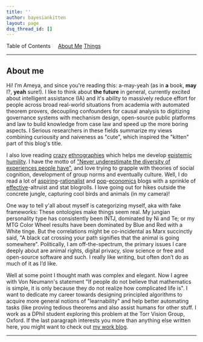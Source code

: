 ```yaml
---
title: ''
author: bayesiankitten
layout: page
dsq_thread_id: []
---
```

Table of Contents     [About Me](#aboutme) [Things ]()

---

## <a name="aboutme" id="aboutme"></a>About me

Hi! I’m Ameya, and since you're reading this: a-may-yeah (as in __a__ book, __may__ I?, __yeah__ sure!). I like to think about **the future** in general, currently excited about intelligent assistance (IA) and it's ability to massively reduce effort for people across broad real-world situations from academia with automated theorem provers, decoupling confounders for causal analysis to digitizing governance systems with mechanism design, open-source public platforms and law to build knowledge from case law and speed up the more boring aspects. I Serious researchers in these fields summarize my views combining curiousity and naiveness as "cute", which inspired the "kitten" part of this blog's title. 

I also love reading [crazy](https://en.wikipedia.org/wiki/Invented_tradition) [ethnographies](https://en.wikipedia.org/wiki/Debt:_The_First_5000_Years) which helps me develop [epistemic humility](https://en.wikipedia.org/wiki/Epistemic_humility). I have the motto of ["Never underestimate the diversity of experiences people have"](https://slatestarcodex.com/2017/10/02/different-worlds/), and love trying to grapple with theories of social cognition, development of group norms and eventually culture. Well, I do read a lot of [aspiring](https://astralcodexten.substack.com/)-[rationalist](https://www.lesswrong.com/recommendations) and [pop](https://marginalrevolution.com/)-[economics](https://www.econtalk.org/) blogs with a sprinkle of [effective](https://forum.effectivealtruism.org/)-altruist and stat blogrolls. I love going out for hikes outside the concrete jungle, capturing cool birds and animals (in my camera)! 

One way to tell y'all about myself is categorizing myself, aka with fake frameworks: These ontologies make things seem real. My jungian personality type has consistently been INTJ, dominated by Ni and Te; or my MTG Color Wheel results have been dominated by Blue and Red with a White tinge. But the correlations might be co-incidental as Marx succinctly said, "A black cat crossing your path signifies that the animal is going somewhere". Politically, I am  off-the-spectrum, the primary issues I care deeply about are animal rights, digital privacy, slow science or free and open-source software and such. I really like writing, but often don’t do as much of it as I’d like. 

Well at some point I thought math was complex and elegant. Now I agree with Von Neumann's statement "If people do not believe that mathematics is simple, it is only because they do not realize how complicated life is". I want to dedicate my career towards designing principled algorithms to acquire more general notions of "learnability" and help better automating tasks (like proving tedious theorems and also assist humans for other stuff. I work as a DPhil student exploring this problem at the Torr Vision Group, Oxford. If the last paragraph interests you more than anything else written here, you might want to check out [my work blog](https://drimpossible.github.io).

---
